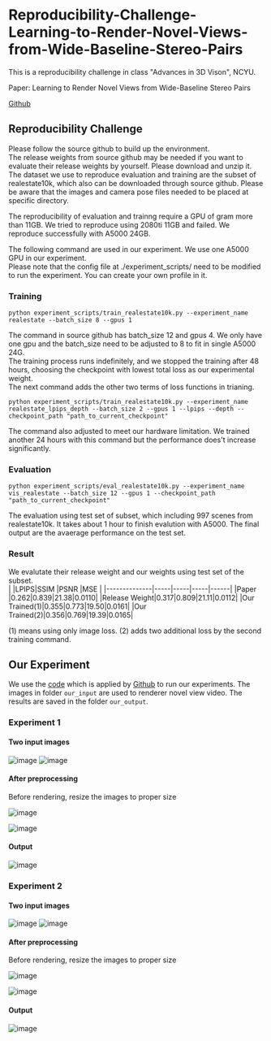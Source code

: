 # Reproducibility-Challenge-Learning-to-Render-Novel-Views-from-Wide-Baseline-Stereo-Pairs

This is a reproducibility challenge in class "Advances in 3D Vison", NCYU.

Paper: Learning to Render Novel Views from Wide-Baseline Stereo Pairs

[Github](https://github.com/yilundu/cross_attention_renderer/tree/master)



## Reproducibility Challenge
Please follow the source github to build up the environment.  
The release weights from source github may be needed if you want to evaluate their release weights by yourself. Please download and unzip it.  
The dataset we use to reproduce evaluation and training are the subset of realestate10k, which also can be downloaded through source github. Please be aware that the images and camera pose files needed to be placed at specific directory.  
  
The reproducibility of evaluation and trainng require a GPU of gram more than 11GB. We tried to reproduce using 2080ti 11GB and failed. We reproduce successfully with A5000 24GB.  
  
The following command are used in our experiment. We use one A5000 GPU in our experiment.  
Please note that the config file at ./experiment_scripts/ need to be modified to run the experiment. You can create your own profile in it.  
  
### Training
```
python experiment_scripts/train_realestate10k.py --experiment_name realestate --batch_size 8 --gpus 1
```
The command in source github has batch_size 12 and gpus 4. We only have one gpu and the batch_size need to be adjusted to 8 to fit in single A5000 24G.  
The training process runs indefinitely, and we stopped the training after 48 hours, choosing the checkpoint with lowest total loss as our experimental weight.  
The next command adds the other two terms of loss functions in trianing.  
```
python experiment_scripts/train_realestate10k.py --experiment_name realestate_lpips_depth --batch_size 2 --gpus 1 --lpips --depth --checkpoint_path "path_to_current_checkpoint"
```
The command also adjusted to meet our hardware limitation. We trained another 24 hours with this command but the performance does't increase significantly.  

### Evaluation
```
python experiment_scripts/eval_realestate10k.py --experiment_name vis_realestate --batch_size 12 --gpus 1 --checkpoint_path "path_to_current_checkpoint"
```
The evaluation using test set of subset, which including 997 scenes from realestate10k. It takes about 1 hour to finish evalution with A5000. The final output are the avaerage performance on the test set.  

### Result
We evalutate their release weight and our weights using test set of the subset.  
|              |LPIPS|SSIM |PSNR |MSE   |
|--------------|-----|-----|-----|------|
|Paper         |0.262|0.839|21.38|0.0110|
|Release Weight|0.317|0.809|21.11|0.0112|
|Our Trained(1)|0.355|0.773|19.50|0.0161|
|Our Trained(2)|0.356|0.769|19.39|0.0165|  

(1) means using only image loss. (2) adds two additional loss by the second training command.


## Our Experiment

We use the [code](https://colab.research.google.com/drive/1PeL5oJ_eraLEdzTEVPLBwoM2pyv26WcU?usp=sharing) which is applied by [Github](https://github.com/yilundu/cross_attention_renderer/tree/master) to run our experiments.
The images in folder `our_input` are used to renderer novel view video. The results are saved in the folder `our_output`.

### Experiment 1

#### Two input images

![image](https://github.com/khliu0000/Reproducibility-Challenge-Learning-to-Render-Novel-Views-from-Wide-Baseline-Stereo-Pairs/blob/main/our_input/set1/1.jpg)
![image](https://github.com/khliu0000/Reproducibility-Challenge-Learning-to-Render-Novel-Views-from-Wide-Baseline-Stereo-Pairs/blob/main/our_input/set1/2.jpg)

#### After preprocessing

Before rendering, resize the images to proper size

![image](https://github.com/khliu0000/Reproducibility-Challenge-Learning-to-Render-Novel-Views-from-Wide-Baseline-Stereo-Pairs/blob/main/our_input/set1/process1.png)

![image](https://github.com/khliu0000/Reproducibility-Challenge-Learning-to-Render-Novel-Views-from-Wide-Baseline-Stereo-Pairs/blob/main/our_input/set1/process2.png)

#### Output

![image](https://github.com/khliu0000/Reproducibility-Challenge-Learning-to-Render-Novel-Views-from-Wide-Baseline-Stereo-Pairs/blob/main/our_output/set1_output.gif)

### Experiment 2

#### Two input images

![image](https://github.com/khliu0000/Reproducibility-Challenge-Learning-to-Render-Novel-Views-from-Wide-Baseline-Stereo-Pairs/blob/main/our_input/set2/1.jpg)
![image](https://github.com/khliu0000/Reproducibility-Challenge-Learning-to-Render-Novel-Views-from-Wide-Baseline-Stereo-Pairs/blob/main/our_input/set2/2.jpg)

#### After preprocessing

Before rendering, resize the images to proper size

![image](https://github.com/khliu0000/Reproducibility-Challenge-Learning-to-Render-Novel-Views-from-Wide-Baseline-Stereo-Pairs/blob/main/our_input/set2/process1.png)

![image](https://github.com/khliu0000/Reproducibility-Challenge-Learning-to-Render-Novel-Views-from-Wide-Baseline-Stereo-Pairs/blob/main/our_input/set2/process2.png)

#### Output

![image](https://github.com/khliu0000/Reproducibility-Challenge-Learning-to-Render-Novel-Views-from-Wide-Baseline-Stereo-Pairs/blob/main/our_output/set2_output.gif)
